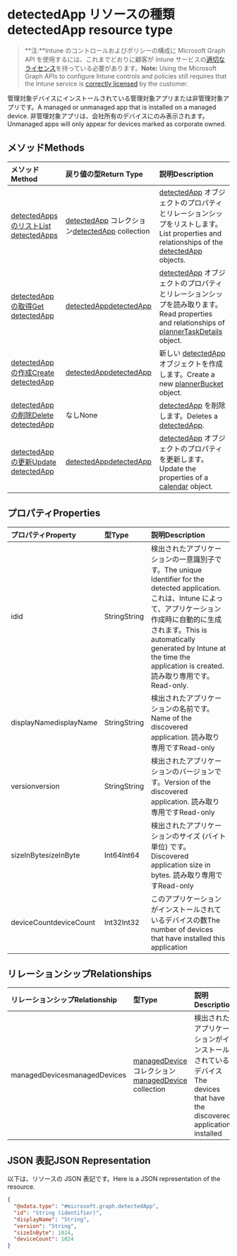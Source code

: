 # <a name="detectedapp-resource-type"></a><span data-ttu-id="f17b8-101">detectedApp リソースの種類</span><span class="sxs-lookup"><span data-stu-id="f17b8-101">detectedApp resource type</span></span>

> <span data-ttu-id="f17b8-102">**注:**Intune のコントロールおよびポリシーの構成に Microsoft Graph API を使用するには、これまでどおりに顧客が Intune サービスの[適切なライセンス](https://go.microsoft.com/fwlink/?linkid=839381)を持っている必要があります。</span><span class="sxs-lookup"><span data-stu-id="f17b8-102">**Note:** Using the Microsoft Graph APIs to configure Intune controls and policies still requires that the Intune service is [correctly licensed](https://go.microsoft.com/fwlink/?linkid=839381) by the customer.</span></span>

<span data-ttu-id="f17b8-103">管理対象デバイスにインストールされている管理対象アプリまたは非管理対象アプリです。</span><span class="sxs-lookup"><span data-stu-id="f17b8-103">A managed or unmanaged app that is installed on a managed device.</span></span> <span data-ttu-id="f17b8-104">非管理対象アプリは、会社所有のデバイスにのみ表示されます。</span><span class="sxs-lookup"><span data-stu-id="f17b8-104">Unmanaged apps will only appear for devices marked as corporate owned.</span></span>
## <a name="methods"></a><span data-ttu-id="f17b8-105">メソッド</span><span class="sxs-lookup"><span data-stu-id="f17b8-105">Methods</span></span>
|<span data-ttu-id="f17b8-106">メソッド</span><span class="sxs-lookup"><span data-stu-id="f17b8-106">Method</span></span>|<span data-ttu-id="f17b8-107">戻り値の型</span><span class="sxs-lookup"><span data-stu-id="f17b8-107">Return Type</span></span>|<span data-ttu-id="f17b8-108">説明</span><span class="sxs-lookup"><span data-stu-id="f17b8-108">Description</span></span>|
|:---|:---|:---|
|[<span data-ttu-id="f17b8-109">detectedApps のリスト</span><span class="sxs-lookup"><span data-stu-id="f17b8-109">List detectedApps</span></span>](../api/intune_devices_detectedapp_list.md)|<span data-ttu-id="f17b8-110">[detectedApp](../resources/intune_devices_detectedapp.md) コレクション</span><span class="sxs-lookup"><span data-stu-id="f17b8-110">[detectedApp](../resources/intune_devices_detectedapp.md) collection</span></span>|<span data-ttu-id="f17b8-111">[detectedApp](../resources/intune_devices_detectedapp.md) オブジェクトのプロパティとリレーションシップをリストします。</span><span class="sxs-lookup"><span data-stu-id="f17b8-111">List properties and relationships of the [detectedApp](../resources/intune_devices_detectedapp.md) objects.</span></span>|
|[<span data-ttu-id="f17b8-112">detectedApp の取得</span><span class="sxs-lookup"><span data-stu-id="f17b8-112">Get detectedApp</span></span>](../api/intune_devices_detectedapp_get.md)|[<span data-ttu-id="f17b8-113">detectedApp</span><span class="sxs-lookup"><span data-stu-id="f17b8-113">detectedApp</span></span>](../resources/intune_devices_detectedapp.md)|<span data-ttu-id="f17b8-114">[detectedApp](../resources/intune_devices_detectedapp.md) オブジェクトのプロパティとリレーションシップを読み取ります。</span><span class="sxs-lookup"><span data-stu-id="f17b8-114">Read properties and relationships of [plannerTaskDetails](../resources/intune_devices_detectedapp.md) object.</span></span>|
|[<span data-ttu-id="f17b8-115">detectedApp の作成</span><span class="sxs-lookup"><span data-stu-id="f17b8-115">Create detectedApp</span></span>](../api/intune_devices_detectedapp_create.md)|[<span data-ttu-id="f17b8-116">detectedApp</span><span class="sxs-lookup"><span data-stu-id="f17b8-116">detectedApp</span></span>](../resources/intune_devices_detectedapp.md)|<span data-ttu-id="f17b8-117">新しい [detectedApp](../resources/intune_devices_detectedapp.md) オブジェクトを作成します。</span><span class="sxs-lookup"><span data-stu-id="f17b8-117">Create a new [plannerBucket](../resources/intune_devices_detectedapp.md) object.</span></span>|
|[<span data-ttu-id="f17b8-118">detectedApp の削除</span><span class="sxs-lookup"><span data-stu-id="f17b8-118">Delete detectedApp</span></span>](../api/intune_devices_detectedapp_delete.md)|<span data-ttu-id="f17b8-119">なし</span><span class="sxs-lookup"><span data-stu-id="f17b8-119">None</span></span>|<span data-ttu-id="f17b8-120">[detectedApp](../resources/intune_devices_detectedapp.md) を削除します。</span><span class="sxs-lookup"><span data-stu-id="f17b8-120">Deletes a [detectedApp](../resources/intune_devices_detectedapp.md).</span></span>|
|[<span data-ttu-id="f17b8-121">detectedApp の更新</span><span class="sxs-lookup"><span data-stu-id="f17b8-121">Update detectedApp</span></span>](../api/intune_devices_detectedapp_update.md)|[<span data-ttu-id="f17b8-122">detectedApp</span><span class="sxs-lookup"><span data-stu-id="f17b8-122">detectedApp</span></span>](../resources/intune_devices_detectedapp.md)|<span data-ttu-id="f17b8-123">[detectedApp](../resources/intune_devices_detectedapp.md) オブジェクトのプロパティを更新します。</span><span class="sxs-lookup"><span data-stu-id="f17b8-123">Update the properties of a [calendar](../resources/intune_devices_detectedapp.md) object.</span></span>|

## <a name="properties"></a><span data-ttu-id="f17b8-124">プロパティ</span><span class="sxs-lookup"><span data-stu-id="f17b8-124">Properties</span></span>
|<span data-ttu-id="f17b8-125">プロパティ</span><span class="sxs-lookup"><span data-stu-id="f17b8-125">Property</span></span>|<span data-ttu-id="f17b8-126">型</span><span class="sxs-lookup"><span data-stu-id="f17b8-126">Type</span></span>|<span data-ttu-id="f17b8-127">説明</span><span class="sxs-lookup"><span data-stu-id="f17b8-127">Description</span></span>|
|:---|:---|:---|
|<span data-ttu-id="f17b8-128">id</span><span class="sxs-lookup"><span data-stu-id="f17b8-128">id</span></span>|<span data-ttu-id="f17b8-129">String</span><span class="sxs-lookup"><span data-stu-id="f17b8-129">String</span></span>|<span data-ttu-id="f17b8-130">検出されたアプリケーションの一意識別子です。</span><span class="sxs-lookup"><span data-stu-id="f17b8-130">The unique Identifier for the detected application.</span></span> <span data-ttu-id="f17b8-131">これは、Intune によって、アプリケーション作成時に自動的に生成されます。</span><span class="sxs-lookup"><span data-stu-id="f17b8-131">This is automatically generated by Intune at the time the application is created.</span></span> <span data-ttu-id="f17b8-132">読み取り専用です。</span><span class="sxs-lookup"><span data-stu-id="f17b8-132">Read-only.</span></span>|
|<span data-ttu-id="f17b8-133">displayName</span><span class="sxs-lookup"><span data-stu-id="f17b8-133">displayName</span></span>|<span data-ttu-id="f17b8-134">String</span><span class="sxs-lookup"><span data-stu-id="f17b8-134">String</span></span>|<span data-ttu-id="f17b8-135">検出されたアプリケーションの名前です。</span><span class="sxs-lookup"><span data-stu-id="f17b8-135">Name of the discovered application.</span></span> <span data-ttu-id="f17b8-136">読み取り専用です</span><span class="sxs-lookup"><span data-stu-id="f17b8-136">Read-only</span></span>|
|<span data-ttu-id="f17b8-137">version</span><span class="sxs-lookup"><span data-stu-id="f17b8-137">version</span></span>|<span data-ttu-id="f17b8-138">String</span><span class="sxs-lookup"><span data-stu-id="f17b8-138">String</span></span>|<span data-ttu-id="f17b8-139">検出されたアプリケーションのバージョンです。</span><span class="sxs-lookup"><span data-stu-id="f17b8-139">Version of the discovered application.</span></span> <span data-ttu-id="f17b8-140">読み取り専用です</span><span class="sxs-lookup"><span data-stu-id="f17b8-140">Read-only</span></span>|
|<span data-ttu-id="f17b8-141">sizeInByte</span><span class="sxs-lookup"><span data-stu-id="f17b8-141">sizeInByte</span></span>|<span data-ttu-id="f17b8-142">Int64</span><span class="sxs-lookup"><span data-stu-id="f17b8-142">Int64</span></span>|<span data-ttu-id="f17b8-143">検出されたアプリケーションのサイズ (バイト単位) です。</span><span class="sxs-lookup"><span data-stu-id="f17b8-143">Discovered application size in bytes.</span></span> <span data-ttu-id="f17b8-144">読み取り専用です</span><span class="sxs-lookup"><span data-stu-id="f17b8-144">Read-only</span></span>|
|<span data-ttu-id="f17b8-145">deviceCount</span><span class="sxs-lookup"><span data-stu-id="f17b8-145">deviceCount</span></span>|<span data-ttu-id="f17b8-146">Int32</span><span class="sxs-lookup"><span data-stu-id="f17b8-146">Int32</span></span>|<span data-ttu-id="f17b8-147">このアプリケーションがインストールされているデバイスの数</span><span class="sxs-lookup"><span data-stu-id="f17b8-147">The number of devices that have installed this application</span></span>|

## <a name="relationships"></a><span data-ttu-id="f17b8-148">リレーションシップ</span><span class="sxs-lookup"><span data-stu-id="f17b8-148">Relationships</span></span>
|<span data-ttu-id="f17b8-149">リレーションシップ</span><span class="sxs-lookup"><span data-stu-id="f17b8-149">Relationship</span></span>|<span data-ttu-id="f17b8-150">型</span><span class="sxs-lookup"><span data-stu-id="f17b8-150">Type</span></span>|<span data-ttu-id="f17b8-151">説明</span><span class="sxs-lookup"><span data-stu-id="f17b8-151">Description</span></span>|
|:---|:---|:---|
|<span data-ttu-id="f17b8-152">managedDevices</span><span class="sxs-lookup"><span data-stu-id="f17b8-152">managedDevices</span></span>|<span data-ttu-id="f17b8-153">[managedDevice](../resources/intune_devices_manageddevice.md) コレクション</span><span class="sxs-lookup"><span data-stu-id="f17b8-153">[managedDevice](../resources/intune_devices_manageddevice.md) collection</span></span>|<span data-ttu-id="f17b8-154">検出されたアプリケーションがインストールされているデバイス</span><span class="sxs-lookup"><span data-stu-id="f17b8-154">The devices that have the discovered application installed</span></span>|

## <a name="json-representation"></a><span data-ttu-id="f17b8-155">JSON 表記</span><span class="sxs-lookup"><span data-stu-id="f17b8-155">JSON Representation</span></span>
<span data-ttu-id="f17b8-156">以下は、リソースの JSON 表記です。</span><span class="sxs-lookup"><span data-stu-id="f17b8-156">Here is a JSON representation of the resource.</span></span>
<!-- {
  "blockType": "resource",
  "keyProperty": "id",
  "@odata.type": "microsoft.graph.detectedApp"
}
-->
``` json
{
  "@odata.type": "#microsoft.graph.detectedApp",
  "id": "String (identifier)",
  "displayName": "String",
  "version": "String",
  "sizeInByte": 1024,
  "deviceCount": 1024
}
```



